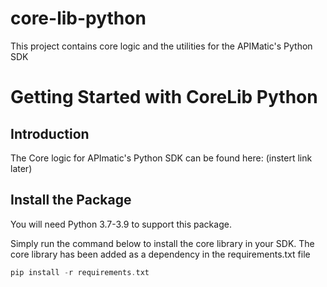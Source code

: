 # core-lib-python
This project contains core logic and the utilities for the APIMatic's Python SDK
# Getting Started with CoreLib Python

## Introduction

The Core logic for APImatic's Python SDK can be found here: (instert link later)


## Install the Package
You will need Python 3.7-3.9 to support this package.

Simply run the command below to install the core library in your SDK. The core library has been added as a dependency in the requirements.txt file

```php
pip install -r requirements.txt
```
